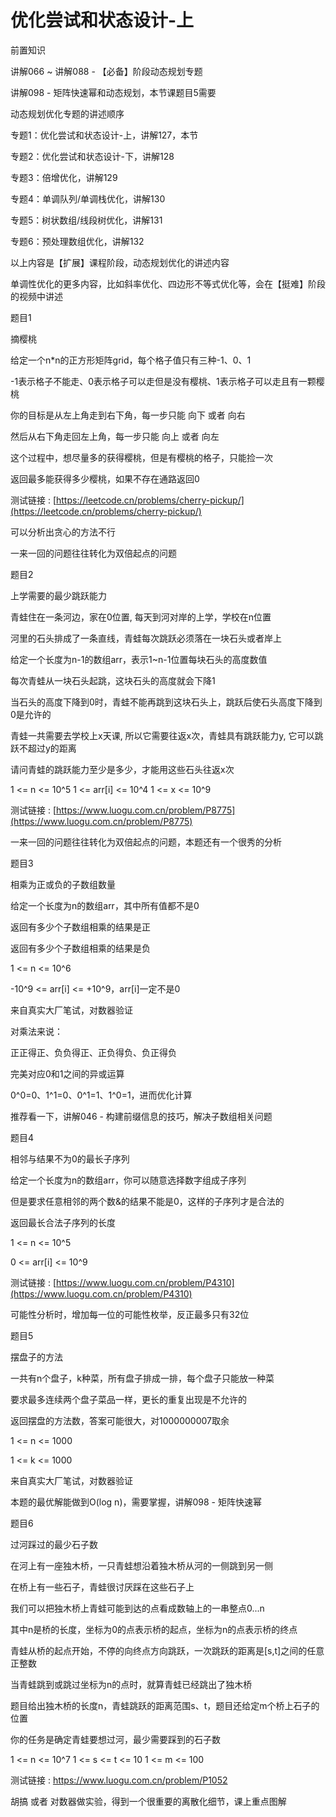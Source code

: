 # 优化尝试和状态设计-上

前置知识

讲解066 ~ 讲解088 - 【必备】阶段动态规划专题

讲解098 - 矩阵快速幂和动态规划，本节课题目5需要

动态规划优化专题的讲述顺序

专题1：优化尝试和状态设计-上，讲解127，本节

专题2：优化尝试和状态设计-下，讲解128

专题3：倍增优化，讲解129

专题4：单调队列/单调栈优化，讲解130

专题5：树状数组/线段树优化，讲解131

专题6：预处理数组优化，讲解132

以上内容是【扩展】课程阶段，动态规划优化的讲述内容

单调性优化的更多内容，比如斜率优化、四边形不等式优化等，会在【挺难】阶段的视频中讲述

题目1

摘樱桃

给定一个n*n的正方形矩阵grid，每个格子值只有三种-1、0、1

-1表示格子不能走、0表示格子可以走但是没有樱桃、1表示格子可以走且有一颗樱桃

你的目标是从左上角走到右下角，每一步只能 向下 或者 向右

然后从右下角走回左上角，每一步只能 向上 或者 向左

这个过程中，想尽量多的获得樱桃，但是有樱桃的格子，只能捡一次

返回最多能获得多少樱桃，如果不存在通路返回0

测试链接 : [https://leetcode.cn/problems/cherry-pickup/](https://leetcode.cn/problems/cherry-pickup/)

可以分析出贪心的方法不行

一来一回的问题往往转化为双倍起点的问题

题目2

上学需要的最少跳跃能力

青蛙住在一条河边，家在0位置, 每天到河对岸的上学，学校在n位置

河里的石头排成了一条直线，青蛙每次跳跃必须落在一块石头或者岸上

给定一个长度为n-1的数组arr，表示1~n-1位置每块石头的高度数值

每次青蛙从一块石头起跳，这块石头的高度就会下降1

当石头的高度下降到0时，青蛙不能再跳到这块石头上，跳跃后使石头高度下降到0是允许的

青蛙一共需要去学校上x天课, 所以它需要往返x次，青蛙具有跳跃能力y, 它可以跳跃不超过y的距离

请问青蛙的跳跃能力至少是多少，才能用这些石头往返x次

1 <= n <= 10^5   1 <= arr[i] <= 10^4   1 <= x <= 10^9

测试链接 : [https://www.luogu.com.cn/problem/P8775](https://www.luogu.com.cn/problem/P8775)

一来一回的问题往往转化为双倍起点的问题，本题还有一个很秀的分析

题目3

相乘为正或负的子数组数量

给定一个长度为n的数组arr，其中所有值都不是0

返回有多少个子数组相乘的结果是正

返回有多少个子数组相乘的结果是负

1 <= n <= 10^6

-10^9 <= arr[i] <= +10^9，arr[i]一定不是0

来自真实大厂笔试，对数器验证

对乘法来说：

正正得正、负负得正、正负得负、负正得负

完美对应0和1之间的异或运算

0^0=0、1^1=0、0^1=1、1^0=1，进而优化计算

推荐看一下，讲解046 - 构建前缀信息的技巧，解决子数组相关问题

题目4

相邻与结果不为0的最长子序列

给定一个长度为n的数组arr，你可以随意选择数字组成子序列

但是要求任意相邻的两个数&的结果不能是0，这样的子序列才是合法的

返回最长合法子序列的长度

1 <= n <= 10^5

0 <= arr[i] <= 10^9

测试链接 : [https://www.luogu.com.cn/problem/P4310](https://www.luogu.com.cn/problem/P4310)

可能性分析时，增加每一位的可能性枚举，反正最多只有32位

题目5

摆盘子的方法

一共有n个盘子，k种菜，所有盘子排成一排，每个盘子只能放一种菜

要求最多连续两个盘子菜品一样，更长的重复出现是不允许的

返回摆盘的方法数，答案可能很大，对1000000007取余

1 <= n <= 1000

1 <= k <= 1000

来自真实大厂笔试，对数器验证

本题的最优解能做到O(log n)，需要掌握，讲解098 - 矩阵快速幂

题目6

过河踩过的最少石子数

在河上有一座独木桥，一只青蛙想沿着独木桥从河的一侧跳到另一侧

在桥上有一些石子，青蛙很讨厌踩在这些石子上

我们可以把独木桥上青蛙可能到达的点看成数轴上的一串整点0...n

其中n是桥的长度，坐标为0的点表示桥的起点，坐标为n的点表示桥的终点

青蛙从桥的起点开始，不停的向终点方向跳跃，一次跳跃的距离是[s,t]之间的任意正整数

当青蛙跳到或跳过坐标为n的点时，就算青蛙已经跳出了独木桥

题目给出独木桥的长度n，青蛙跳跃的距离范围s、t，题目还给定m个桥上石子的位置

你的任务是确定青蛙要想过河，最少需要踩到的石子数

1 <= n <= 10^7   1 <= s <= t <= 10   1 <= m <= 100

测试链接 : https://www.luogu.com.cn/problem/P1052

胡搞 或者 对数器做实验，得到一个很重要的离散化细节，课上重点图解

